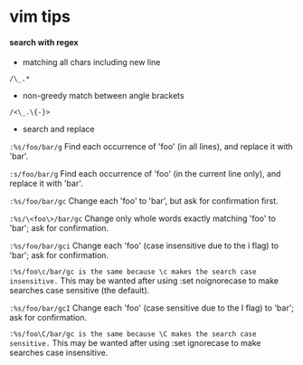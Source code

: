 vim tips
=======

#### search with regex 

* matching all chars including new line

```
/\_.*
```

* non-greedy match between angle brackets

```
/<\_.\{-}>

```

* search and replace

`:%s/foo/bar/g` Find each occurrence of 'foo' (in all lines), and replace it with 'bar'.

`:s/foo/bar/g` Find each occurrence of 'foo' (in the current line only), and replace it with 'bar'.

`:%s/foo/bar/gc` Change each 'foo' to 'bar', but ask for confirmation first.

`:%s/\<foo\>/bar/gc` Change only whole words exactly matching 'foo' to 'bar'; ask for confirmation.

`:%s/foo/bar/gci` Change each 'foo' (case insensitive due to the i flag) to 'bar'; ask for confirmation.

`:%s/foo\c/bar/gc is the same because \c makes the search case insensitive.` This may be wanted after using :set noignorecase to make searches case sensitive (the default).

`:%s/foo/bar/gcI` Change each 'foo' (case sensitive due to the I flag) to 'bar'; ask for confirmation.

`:%s/foo\C/bar/gc is the same because \C makes the search case sensitive.` This may be wanted after using :set ignorecase to make searches case insensitive.

